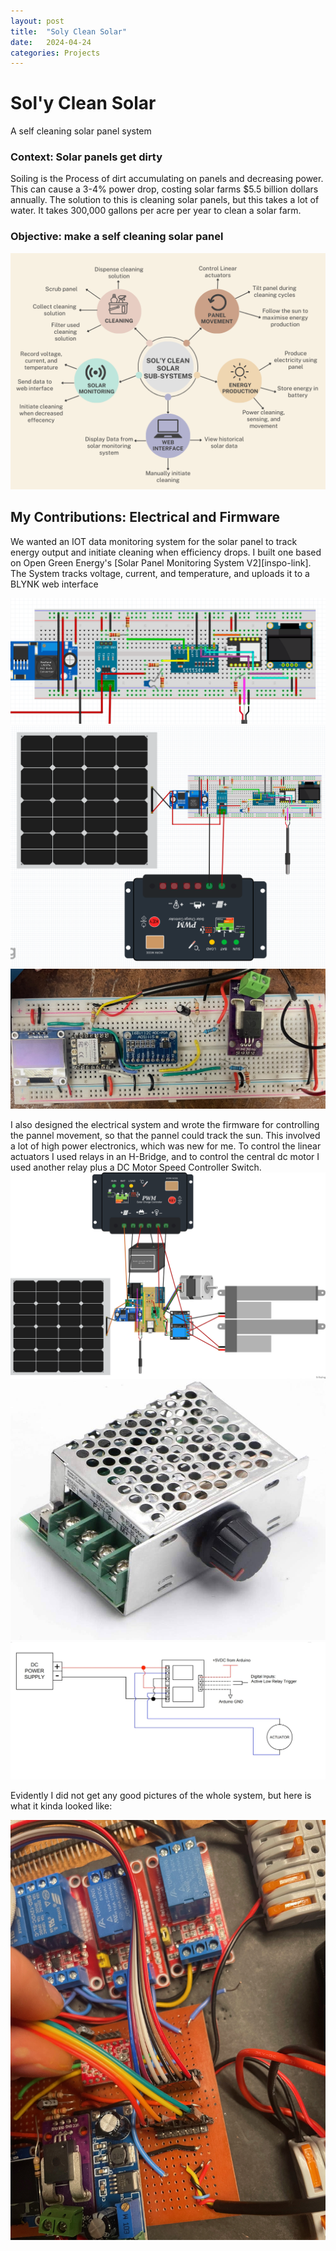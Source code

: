```yaml
---
layout: post
title:  "Soly Clean Solar"
date:   2024-04-24 
categories: Projects
---
```

# Sol'y Clean Solar
A self cleaning solar panel system

### Context: Solar panels get dirty
Soiling is the Process of dirt accumulating on panels and decreasing power. This can cause a 3-4% power drop, costing solar farms $5.5 billion dollars annually. The solution to this is cleaning solar panels, but this takes a lot of water. It takes 300,000 gallons per acre per year to clean a solar farm.

### Objective: make a self cleaning solar panel
<img src="/assets/images/SolyCleanSolar/systemDiagram.png"/>


## My Contributions: Electrical and Firmware
We wanted an IOT data monitoring system for the solar panel to track energy output and initiate cleaning when efficiency drops. I built one based on Open Green Energy's [Solar Panel Monitoring System V2][inspo-link]. 
The System tracks voltage, current, and temperature, and uploads it to a BLYNK web interface

<img src="/assets/images/SolyCleanSolar/breadbord.png"/>

<img src="/assets/images/SolyCleanSolar/fullBreadboard.png"/>

<img src="/assets/images/SolyCleanSolar/IMG_5353.jpeg"/>

I also designed the electrical system and wrote the firmware for controlling the pannel movement, so that the pannel could track the sun. This involved a lot of high power electronics, which was new for me. To control the linear actuators I used relays in an H-Bridge, and to control the central dc motor I used another relay plus a DC Motor Speed Controller Switch.
<img src="/assets/images/SolyCleanSolar/Full Solar_system 2_bb.png"/>
<img src="/assets/images/SolyCleanSolar/motorController.jpg"/>
<img src="/assets/images/SolyCleanSolar/LinActControl.png"/>

Evidently I did not get any good pictures of the whole system, but here is what it kinda looked like:

<img src="/assets/images/SolyCleanSolar/IMG_5584.jpeg"/>
